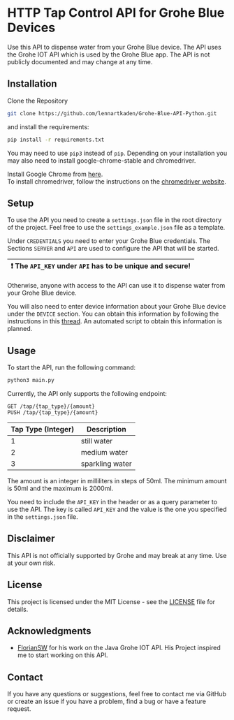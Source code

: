 # HTTP Tap Control API for Grohe Blue Devices
Use this API to dispense water from your Grohe Blue device.
The API uses the Grohe IOT API which is used by the Grohe Blue app.
The API is not publicly documented and may change at any time.

## Installation
Clone the Repository
```bash
git clone https://github.com/lennartkaden/Grohe-Blue-API-Python.git
```
and install the requirements:
```bash
pip install -r requirements.txt
```

You may need to use `pip3` instead of `pip`.
Depending on your installation you may also need to install google-chrome-stable and chromedriver.  

Install Google Chrome from [here](https://www.google.com/chrome/).  
To install chromedriver, follow the instructions on the [chromedriver website](https://chromedriver.chromium.org/getting-started).

## Setup
To use the API you need to create a `settings.json` file in the root directory of the project.
Feel free to use the `settings_example.json` file as a template.

Under `CREDENTIALS` you need to enter your Grohe Blue credentials.
The Sections `SERVER` and `API` are used to configure the API that will be started.


| :exclamation:  The `API_KEY` under `API` has to be unique and secure! |
|-----------------------------------------------------------------------|
Otherwise, anyone with access to the API can use it to dispense water from your Grohe Blue device.

You will also need to enter device information about your Grohe Blue device under the `DEVICE` section.
You can obtain this information by following the instructions in this [thread](https://github.com/FlorianSW/grohe-ondus-api-java/issues/12).
An automated script to obtain this information is planned.

## Usage
To start the API, run the following command:
```bash
python3 main.py
```
Currently, the API only supports the following endpoint:
```
GET /tap/{tap_type}/{amount}
PUSH /tap/{tap_type}/{amount}
```

| Tap Type (Integer) | Description     |
|--------------------|-----------------|
| 1                  | still water     |
| 2                  | medium water    |
| 3                  | sparkling water |

The amount is an integer in milliliters in steps of 50ml. The minimum amount is 50ml and the maximum is 2000ml.

You need to include the `API_KEY` in the header or as a query parameter to use the API.
The key is called `API_KEY` and the value is the one you specified in the `settings.json` file.

## Disclaimer
This API is not officially supported by Grohe and may break at any time.
Use at your own risk.

## License
This project is licensed under the MIT License - see the [LICENSE](LICENSE) file for details.

## Acknowledgments
* [FlorianSW](https://github.com/FlorianSW/grohe-ondus-api-java) for his work on the Java Grohe IOT API. His Project inspired me to start working on this API.

## Contact
If you have any questions or suggestions, feel free to contact me via GitHub or create an issue if you have a problem, find a bug or have a feature request.